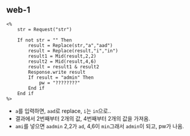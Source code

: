 ## web-1

    <%
        str = Request("str")

        If not str = "" Then
            result = Replace(str,"a","aad")
            result = Replace(result,"i","in")
            result1 = Mid(result,2,2)
            result2 = Mid(result,4,6)
            result = result1 & result2
            Response.write result
            If result = "admin" Then
                pw = "????????"
            End if
        End if
    %>
- `a`를 입력하면, `aad`로 replace, `i`는 `in`으로..
- 결과에서 2번째부터 2개의 값, 4번째부터 2개의 값을 가져옴. 
- `ami`를 넣으면 `aadmin` 2,2가 `ad`, 4,6이 `min`그래서 `admin`이 되고, pw가 나옴. 
